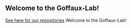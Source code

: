 ## Welcome to the Goffaux-Lab!

[See here for our repositories](https://github.com/Goffaux-Lab)
Welcome to the Goffaux-Lab!
